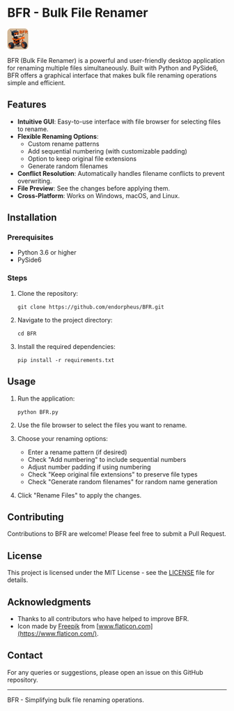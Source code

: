 # BFR - Bulk File Renamer

![BFR Logo](icons/robot_icon.png)

BFR (Bulk File Renamer) is a powerful and user-friendly desktop application for renaming multiple files simultaneously. Built with Python and PySide6, BFR offers a graphical interface that makes bulk file renaming operations simple and efficient.

## Features

- **Intuitive GUI**: Easy-to-use interface with file browser for selecting files to rename.
- **Flexible Renaming Options**:
  - Custom rename patterns
  - Add sequential numbering (with customizable padding)
  - Option to keep original file extensions
  - Generate random filenames
- **Conflict Resolution**: Automatically handles filename conflicts to prevent overwriting.
- **File Preview**: See the changes before applying them.
- **Cross-Platform**: Works on Windows, macOS, and Linux.

## Installation

### Prerequisites

- Python 3.6 or higher
- PySide6

### Steps

1. Clone the repository:
   ```
   git clone https://github.com/endorpheus/BFR.git
   ```

2. Navigate to the project directory:
   ```
   cd BFR
   ```

3. Install the required dependencies:
   ```
   pip install -r requirements.txt
   ```

## Usage

1. Run the application:
   ```
   python BFR.py
   ```

2. Use the file browser to select the files you want to rename.

3. Choose your renaming options:
   - Enter a rename pattern (if desired)
   - Check "Add numbering" to include sequential numbers
   - Adjust number padding if using numbering
   - Check "Keep original file extensions" to preserve file types
   - Check "Generate random filenames" for random name generation

4. Click "Rename Files" to apply the changes.

## Contributing

Contributions to BFR are welcome! Please feel free to submit a Pull Request.

## License

This project is licensed under the MIT License - see the [LICENSE](LICENSE) file for details.

## Acknowledgments

- Thanks to all contributors who have helped to improve BFR.
- Icon made by [Freepik](https://www.freepik.com) from [www.flaticon.com](https://www.flaticon.com/).

## Contact

For any queries or suggestions, please open an issue on this GitHub repository.

---

BFR - Simplifying bulk file renaming operations.
